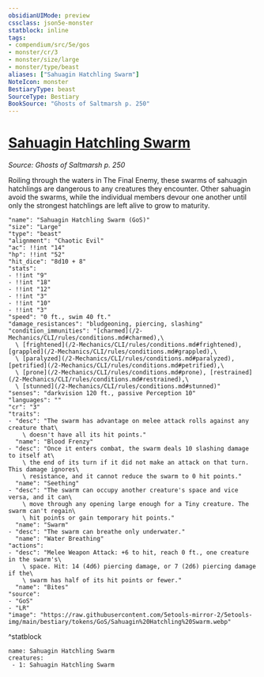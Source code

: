 ```yaml
---
obsidianUIMode: preview
cssclass: json5e-monster
statblock: inline
tags:
- compendium/src/5e/gos
- monster/cr/3
- monster/size/large
- monster/type/beast
aliases: ["Sahuagin Hatchling Swarm"]
NoteIcon: monster
BestiaryType: beast
SourceType: Bestiary
BookSource: "Ghosts of Saltmarsh p. 250"
---
```

# [Sahuagin Hatchling Swarm](2-Mechanics/CLI/bestiary/beast/sahuagin-hatchling-swarm-gos.md)
*Source: Ghosts of Saltmarsh p. 250*  

Roiling through the waters in The Final Enemy, these swarms of sahuagin hatchlings are dangerous to any creatures they encounter. Other sahuagin avoid the swarms, while the individual members devour one another until only the strongest hatchlings are left alive to grow to maturity.

```statblock
"name": "Sahuagin Hatchling Swarm (GoS)"
"size": "Large"
"type": "beast"
"alignment": "Chaotic Evil"
"ac": !!int "14"
"hp": !!int "52"
"hit_dice": "8d10 + 8"
"stats":
- !!int "9"
- !!int "18"
- !!int "12"
- !!int "3"
- !!int "10"
- !!int "3"
"speed": "0 ft., swim 40 ft."
"damage_resistances": "bludgeoning, piercing, slashing"
"condition_immunities": "[charmed](/2-Mechanics/CLI/rules/conditions.md#charmed),\
  \ [frightened](/2-Mechanics/CLI/rules/conditions.md#frightened), [grappled](/2-Mechanics/CLI/rules/conditions.md#grappled),\
  \ [paralyzed](/2-Mechanics/CLI/rules/conditions.md#paralyzed), [petrified](/2-Mechanics/CLI/rules/conditions.md#petrified),\
  \ [prone](/2-Mechanics/CLI/rules/conditions.md#prone), [restrained](/2-Mechanics/CLI/rules/conditions.md#restrained),\
  \ [stunned](/2-Mechanics/CLI/rules/conditions.md#stunned)"
"senses": "darkvision 120 ft., passive Perception 10"
"languages": ""
"cr": "3"
"traits":
- "desc": "The swarm has advantage on melee attack rolls against any creature that\
    \ doesn't have all its hit points."
  "name": "Blood Frenzy"
- "desc": "Once it enters combat, the swarm deals 10 slashing damage to itself at\
    \ the end of its turn if it did not make an attack on that turn. This damage ignores\
    \ resistance, and it cannot reduce the swarm to 0 hit points."
  "name": "Seething"
- "desc": "The swarm can occupy another creature's space and vice versa, and it can\
    \ move through any opening large enough for a Tiny creature. The swarm can't regain\
    \ hit points or gain temporary hit points."
  "name": "Swarm"
- "desc": "The swarm can breathe only underwater."
  "name": "Water Breathing"
"actions":
- "desc": "Melee Weapon Attack: +6 to hit, reach 0 ft., one creature in the swarm's\
    \ space. Hit: 14 (4d6) piercing damage, or 7 (2d6) piercing damage if the\
    \ swarm has half of its hit points or fewer."
  "name": "Bites"
"source":
- "GoS"
- "LR"
"image": "https://raw.githubusercontent.com/5etools-mirror-2/5etools-img/main/bestiary/tokens/GoS/Sahuagin%20Hatchling%20Swarm.webp"
```
^statblock

```encounter-table
name: Sahuagin Hatchling Swarm
creatures:
 - 1: Sahuagin Hatchling Swarm
```